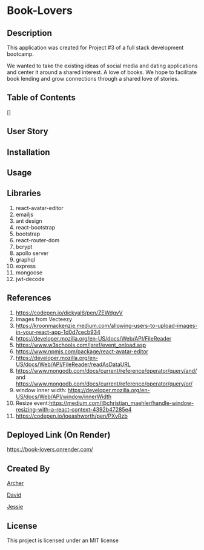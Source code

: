 # Book-Lovers

## Description
This application was created for Project #3 of a full stack development bootcamp.

We wanted to take the existing ideas of social media and dating applications and center it around a shared interest. A love of books. We hope to facilitate book lending and grow connections through a shared love of stories. 

## Table of Contents
[]

## User Story


## Installation


## Usage


## Libraries 
1. react-avatar-editor
2. emailjs
3. ant design
4. react-bootstrap
5. bootstrap
6. react-router-dom
8. bcrypt
9. apollo server
10. graphql
11. express
12. mongoose
13. jwt-decode

## References 
1. https://codepen.io/dickyal6/pen/ZEWdgvV
2. Images from Vecteezy
3. https://kroonmackenzie.medium.com/allowing-users-to-upload-images-in-your-react-app-1d0d7cecb934
4. https://developer.mozilla.org/en-US/docs/Web/API/FileReader
5. https://www.w3schools.com/jsref/event_onload.asp
6. https://www.npmjs.com/package/react-avatar-editor
7. https://developer.mozilla.org/en-US/docs/Web/API/FileReader/readAsDataURL
8. https://www.mongodb.com/docs/current/reference/operator/query/and/ and https://www.mongodb.com/docs/current/reference/operator/query/or/
9. window inner width: https://developer.mozilla.org/en-US/docs/Web/API/window/innerWidth
10. Resize event:https://medium.com/@christian_maehler/handle-window-resizing-with-a-react-context-4392b47285e4
11. https://codepen.io/joeashworth/pen/PXvRzb

## Deployed Link (On Render)
https://book-lovers.onrender.com/

## Created By
[Archer](https://github.com/flying-tadpole)

[David]()

[Jessie]()

## License
This project is licensed under an MIT license